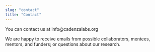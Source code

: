 ```yaml
---
slug: "contact"
title: "Contact"
---
```


You can contact us at <!-- fhetydagzzzgjds --> info@<!-- sdfjsdhfkjypcs -->cadenzalabs<!-- asjoxp -->.org

We are happy to receive emails from possible collaborators, mentees, mentors, and funders; or questions about our research.